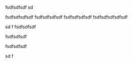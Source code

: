 fsdfsdfsdf
sd

fsdfsdfsdfsdf
fsdfsdfsdfsdf
fsdfsdfsdfsdf
fsdfsdfsdfsdfsdf

sd
f
fsdfsdfsdf



fsdfsdfsdf



fsdfsdfsdf



sd
f
